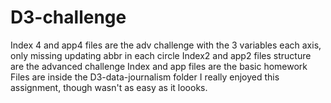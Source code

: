 # D3-challenge
Index 4 and app4 files are the adv challenge with the 3 variables each axis, only missing updating abbr in each circle
Index2 and app2 files structure are the advanced challenge
Index and app files are the basic homework
Files are inside the D3-data-journalism folder
I really enjoyed this assignment, though wasn't as easy as it loooks.
